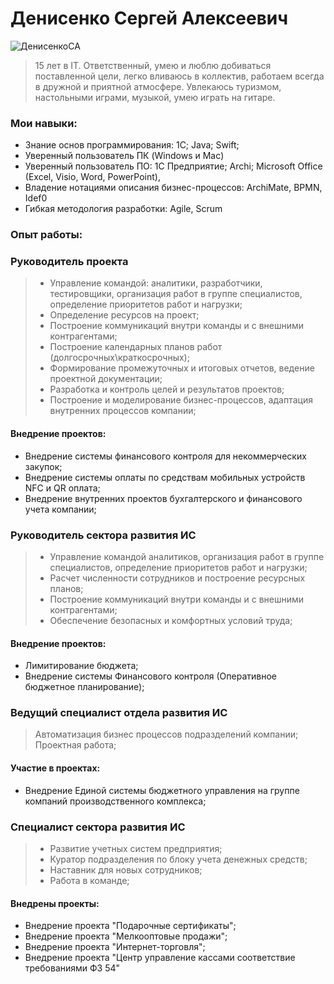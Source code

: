 # Денисенко Сергей Алексеевич

![ДенисенкоСА](img/IMG_3923.JPG)

> 15 лет в IT. Ответственный, умею и люблю добиваться поставленной цели, легко вливаюсь в коллектив, работаем всегда в дружной и приятной атмосфере.
Увлекаюсь туризмом, настольными играми, музыкой, умею играть на гитаре.

### Мои навыки:
* Знание основ программирования: 1С; Java; Swift;
* Уверенный пользователь ПК (Windows и Mac)
* Уверенный пользователь ПО: 1С Предприятие; Archi; Microsoft Office (Excel, Visio, Word, PowerPoint),
* Владение нотациями описания бизнес-процессов: ArchiMate, BPMN, Idef0
* Гибкая методология разработки: Agile, Scrum

### Опыт работы:

### Руководитель проекта
> * Управление командой: аналитики, разработчики, тестировщики, организация работ в группе специалистов, определение приоритетов работ и нагрузки;
> * Определение ресурсов на проект;
> * Построение коммуникаций внутри команды и с внешними контрагентами;
> * Построение календарных планов работ (долгосрочных\краткосрочных);
> * Формирование промежуточных и итоговых отчетов, ведение проектной документации;
> * Разработка и контроль целей и результатов проектов;
> * Построение и моделирование бизнес-процессов, адаптация внутренних процессов компании; 

#### Внедрение проектов:
* Внедрение системы финансового контроля для некоммерческих закупок;
* Внедрение системы оплаты по средствам мобильных устройств NFC и QR оплата;
* Внедрение внутренних проектов бухгалтерского и финансового учета компании;

### Руководитель сектора развития ИС
> * Управление командой аналитиков, организация работ в группе специалистов, определение приоритетов работ и нагрузки;
> * Расчет численности сотрудников и построение ресурсных планов;
> * Построение коммуникаций внутри команды и с внешними контрагентами;
> * Обеспечение безопасных и комфортных условий труда;

#### Внедрение проектов:
* Лимитирование бюджета;
* Внедрение системы Финансового контроля (Оперативное бюджетное планирование);

### Ведущий специалист отдела развития ИС
> Автоматизация бизнес процессов подразделений компании;
Проектная работа;

#### Участие в проектах:
* Внедрение Единой системы бюджетного управления на группе компаний производственного комплекса;

### Специалист сектора развития ИС
> * Развитие учетных систем предприятия;
> * Куратор подразделения по блоку учета денежных средств;
> * Наставник для новых сотрудников;
> * Работа в команде;

#### Внедрены проекты:
* Внедрение проекта "Подарочные сертификаты";
* Внедрение проекта "Мелкооптовые продажи";
* Внедрение проекта "Интернет-торговля";
* Внедрение проекта "Центр управление кассами соответствие требованиями ФЗ 54"



